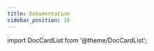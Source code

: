 ```yaml
---
title: Dokumentation
sidebar_position: 10
---
```


import DocCardList from '@theme/DocCardList';

<DocCardList />